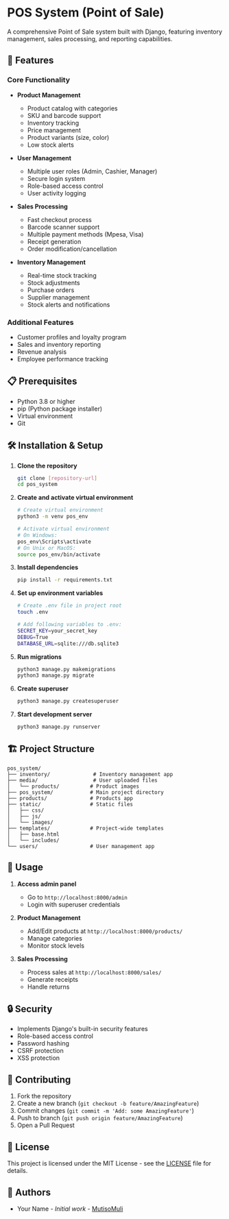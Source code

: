 # POS System (Point of Sale)

A comprehensive Point of Sale system built with Django, featuring inventory management, sales processing, and reporting capabilities.

## 🚀 Features

### Core Functionality
- **Product Management**
  - Product catalog with categories
  - SKU and barcode support
  - Inventory tracking
  - Price management
  - Product variants (size, color)
  - Low stock alerts

- **User Management**
  - Multiple user roles (Admin, Cashier, Manager)
  - Secure login system
  - Role-based access control
  - User activity logging

- **Sales Processing**
  - Fast checkout process
  - Barcode scanner support
  - Multiple payment methods (Mpesa, Visa)
  - Receipt generation
  - Order modification/cancellation

- **Inventory Management**
  - Real-time stock tracking
  - Stock adjustments
  - Purchase orders
  - Supplier management
  - Stock alerts and notifications

### Additional Features
- Customer profiles and loyalty program
- Sales and inventory reporting
- Revenue analysis
- Employee performance tracking

## 📋 Prerequisites

- Python 3.8 or higher
- pip (Python package installer)
- Virtual environment
- Git

## 🛠️ Installation & Setup

1. **Clone the repository**
   ```bash
   git clone [repository-url]
   cd pos_system
   ```

2. **Create and activate virtual environment**
   ```bash
   # Create virtual environment
   python3 -m venv pos_env

   # Activate virtual environment
   # On Windows:
   pos_env\Scripts\activate
   # On Unix or MacOS:
   source pos_env/bin/activate
   ```

3. **Install dependencies**
   ```bash
   pip install -r requirements.txt
   ```

4. **Set up environment variables**
   ```bash
   # Create .env file in project root
   touch .env

   # Add following variables to .env:
   SECRET_KEY=your_secret_key
   DEBUG=True
   DATABASE_URL=sqlite:///db.sqlite3
   ```

5. **Run migrations**
   ```bash
   python3 manage.py makemigrations
   python3 manage.py migrate
   ```

6. **Create superuser**
   ```bash
   python3 manage.py createsuperuser
   ```

7. **Start development server**
   ```bash
   python3 manage.py runserver
   ```

## 🏗️ Project Structure
```
pos_system/
├── inventory/              # Inventory management app
├── media/                  # User uploaded files
│   └── products/          # Product images
├── pos_system/            # Main project directory
├── products/              # Products app
├── static/                # Static files
│   ├── css/
│   ├── js/
│   └── images/
├── templates/             # Project-wide templates
│   ├── base.html
│   └── includes/
└── users/                 # User management app
```

## 🔑 Usage

1. **Access admin panel**
   - Go to `http://localhost:8000/admin`
   - Login with superuser credentials

2. **Product Management**
   - Add/Edit products at `http://localhost:8000/products/`
   - Manage categories
   - Monitor stock levels

3. **Sales Processing**
   - Process sales at `http://localhost:8000/sales/`
   - Generate receipts
   - Handle returns

## 🔒 Security

- Implements Django's built-in security features
- Role-based access control
- Password hashing
- CSRF protection
- XSS protection

## 🤝 Contributing

1. Fork the repository
2. Create a new branch (`git checkout -b feature/AmazingFeature`)
3. Commit changes (`git commit -m 'Add: some AmazingFeature'`)
4. Push to branch (`git push origin feature/AmazingFeature`)
5. Open a Pull Request

## 📝 License

This project is licensed under the MIT License - see the [LICENSE](LICENSE) file for details.

## 👥 Authors

- Your Name - *Initial work* - [MutisoMuli](https://github.com/MutisoMuli)
